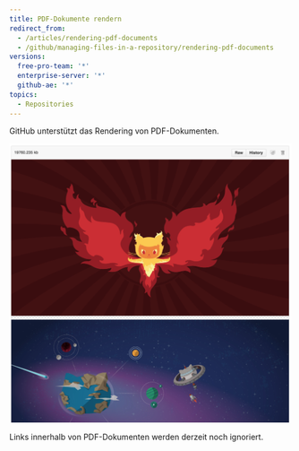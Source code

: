 ```yaml
---
title: PDF-Dokumente rendern
redirect_from:
  - /articles/rendering-pdf-documents
  - /github/managing-files-in-a-repository/rendering-pdf-documents
versions:
  free-pro-team: '*'
  enterprise-server: '*'
  github-ae: '*'
topics:
  - Repositories
---
```

GitHub unterstützt das Rendering von PDF-Dokumenten.

![Gerendertes PDF-Dokument](/assets/images/help/repository/rendered-pdf.png)

Links innerhalb von PDF-Dokumenten werden derzeit noch ignoriert.
